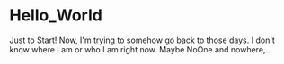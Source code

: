 # Hello_World
Just to Start!
Now, I'm trying to somehow go back to those days. I don't know where I am or who I am right now.
Maybe NoOne and nowhere,...
